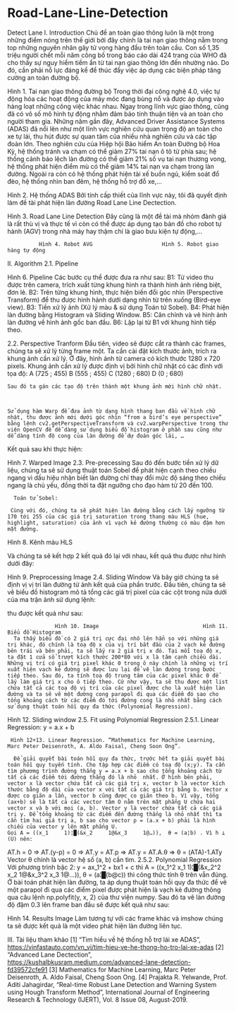 # Road-Lane-Line-Detection
Detect Lane
I. Introduction
      Chủ đề an toàn giao thông luôn là một trong những điểm nóng trên thế giới bởi đây chính là tai nạn giao thông nằm trong top những nguyên nhân gây tử vong hàng đầu trên toàn cầu. Con số 1,35 triệu người chết mỗi năm công bố trong báo cáo dài 424 trang của WHO đã cho thấy sự nguy hiểm tiềm ẩn từ tai nạn giao thông lớn đến nhường nào. Do đó, cần phải nỗ lực đáng kể để thúc đẩy việc áp dụng các biện pháp tăng cường an toàn đường bộ. 
 
Hình 1. Tai nạn giao thông đường bộ
      Trong thời đại công nghệ 4.0, việc tự động hóa các hoạt động của máy móc đang bùng nổ và được áp dụng vào hàng loạt những công việc khác nhau. Ngay trong lĩnh vực giao thông, cũng đã có vô số mô hình tự động nhằm đảm bảo tính thuận tiện và an toàn cho người tham gia. Những năm gần đây, Advanced Driver Assistance Systems (ADAS) đã nổi lên như một lĩnh vực nghiên cứu quan trọng độ an toàn cho xe tự lái, thu hút được sự quan tâm của nhiều nhà nghiên cứu và các tập đoàn lớn.
Theo nghiên cứu của Hiệp hội Bảo hiểm An toàn Đường bộ Hoa Kỳ, hệ thống tránh va chạm có thể giảm 27% tai nạn ô tô từ phía sau; hệ thống cảnh báo lệch làn đường có thể giảm 21% số vụ tai nạn thương vong, hệ thống phát hiện điểm mù có thể giảm 14% tai nạn va chạm trong làn đường. Ngoài ra còn có hệ thống phát hiện tài xế buồn ngủ, kiểm soát đổ đèo, hệ thống nhìn ban đêm, hệ thống hỗ trợ đỗ xe,...
 
Hình 2. Hệ thống ADAS
      Bởi tính cấp thiết của lĩnh vực này, tôi đã quyết định làm đề tài phát hiện làn đường Road Lane Line Dectection.
 
Hình 3. Road Lane Line Detection
  Đây cũng là một đề tài mà nhóm đành giá là rất thù vị và thực tế vì còn có thể được áp dụng tạo bản đồ cho robot tự hành (AGV) trong nhà máy hay thậm chí là giao bưu kiện tự động,… 
   
              Hình 4. Robot AVG                      Hình 5. Robot giao hàng tự động


II. Algorithm
2.1. Pipeline
 
Hình 6. Pipeline
Các bước cụ thể được đưa ra như sau:
	B1: Từ video thu được trên camera, trích xuất từng khung hình ra thành hình ảnh riêng biệt, đơn lẻ.
	B2: Trên từng khung hình, thực hiện biến đổi góc nhìn (Perspective Transform) để thu được hình hảnh dưới dạng nhìn từ trên xuống (Bird-eye view).
	B3: Tiền xử lý ảnh (Xử lý màu & sử dụng Toán tử Sobel).
	B4: Phát hiện làn đường bằng Histogram và Sliding Window.
	B5: Cân chỉnh và vẽ hình ảnh làn đường về hình ảnh gốc ban đầu.
	B6: Lặp lại từ B1 với khung hình tiếp theo.

2.2. Perspective Tranform
      Đầu tiên, video sẽ được cắt ra thành các frames, chúng ta sẽ xử lý từng frame một. Ta cần cài đặt kích thước ảnh, trích ra khung ảnh cần xử lý. Ở đây, hình ảnh từ camera có kích thước 1280 x 720 pixels. Khung ảnh cần xử lý được định vị bởi hình chữ nhật có các đỉnh với tọa độ:
	A (725 ; 455)
	B (555 ; 455)
	C (1280 ; 680)
	D (0 ; 680)

 

	Sau đó ta gán các tạo độ trên thành một khung ảnh mới hình chữ nhật.

 

	Sử dụng hàm Warp để đưa ảnh từ dạng hình thang ban đầu về hình chữ nhật, thu được ảnh mới dưới góc nhìn “from a bird’s eye perspective” bằng lệnh cv2.getPerspectiveTransform và cv2.warpPerspective trong thư viện OpenCV để dễ dàng sử dụng biểu đồ histogram ở phần sau cũng như dễ dàng tính độ cong của làn đường để dự đoán góc lái, …
 

Kết quả sau khi thực hiện:
 
Hình 7. Warped Image
2.3. Pre-precessing
      Sau đó đến bước tiền xử lý dữ liệu, chúng ta sẽ sử dụng thuật toán Sobel để phát hiện cạnh theo chiều ngang vì dấu hiệu nhận biết làn đường chỉ thay đổi mức độ sáng theo chiều ngang là chủ yếu, đồng thời ta đặt ngưỡng cho đạo hàm từ 20 đến 100.
 
 
      Toán tử Sobel:
 
     Cùng với đó, chúng ta sẽ phát hiện làn đường bằng cách lấy ngưỡng từ 170 tới 255 của các giá trị saturation trong thang màu HLS (hue, highlight, saturation) của ảnh vì vạch kẻ đường thường có màu đậm hơn mặt đường. 
 
Hình 8. Kênh màu HLS
 
Và chúng ta sẽ kết hợp 2 kết quả đó lại với nhau, kết quả thu được như hình dưới đây:
 
 
Hình 9. Preprocessing Image
2.4. Sliding Window
      Và bây giờ chúng ta sẽ định vị vị trí làn đường từ ảnh kết quả của phần trước. Đầu tiên, chúng ta sẽ vẽ biểu đồ histogram mô tả tổng các giá trị pixel của các cột trong nửa dưới của ma trận ảnh sử dụng lệnh:
 
thu được kết quả như sau:

   
                   Hình 10. Image                                 Hình 11. Biểu đồ Histogram
      Ta thấy biểu đồ có 2 giá trị cực đại nhô lên hẳn so với những giá trị khác, đó chính là toạ độ x của vị trí bắt đầu của 2 vạch kẻ đường bên trái và bên phải, ta sẽ lấy ra 2 giá trị x đó. Tại mỗi toạ độ x, ta đặt 1 cửa sổ trượt kích thước 200*80 với x là tâm cạnh chiều dài. Những vị trí có giá trị pixel khác 0 trong ô này chính là những vị trí xuất hiện vạch kẻ đường sẽ được lưu lại để vẽ làn đường trong bước tiếp theo. Sau đó, ta tính toạ độ trung tâm của các pixel khác 0 để lấy làm giá trị x cho ô tiếp theo. Cứ như vậy, ta sẽ thu được một list chứa tất cả các toạ độ vị trí của các pixel được cho là xuất hiện làn đường và ta sẽ vẽ một đường cong parapol đi qua các điểm đó sao cho tổng khoảng cách từ các điểm đó tới đường cong là nhỏ nhất bằng cách sử dụng thuật toán hồi quy đa thức (Polynomial Regression).
   
Hình 12. Sliding window
2.5. Fit using Polynomial Regression
2.5.1. Linear Regression: y = a.x + b
   
     Hình 12+13. Linear Regression. “Mathematics for Machine Learning, Marc Peter Deisenroth, A. Aldo Faisal, Cheng Soon Ong”.
    
      Để giải quyết bài toán hồi quy đa thức, trước hết ta giải quyết bài toán hồi quy tuyến tính. Cho tập hợp các điểm có toạ độ (x;y). Ta cần tìm phươmg trình đường thẳng y = a.x + b sao cho tổng khoảng cách từ tất cả các điểm tới đường thẳng đó là nhỏ  nhất. Ở hình bên phải, vector x là vector chứa tất cả các giá trị x, vector b là vector kích thước bằng độ dài của vector x với tất cả các giá trị bằng b. Vector x được co giãn a lần, vector b cũng được co giãn theo b. Vì vậy, tổng (ax+b) sẽ là tất cả các vector tâm O nằm trên mặt phẳng U chứa hai vector x và b với mọi (a, b). Vector y là vector chứa tất cả các giá trị y. Để tổng khoảng từ các điểm đến đường thẳng là nhỏ nhất thì ta cần tìm hai giá trị a, b sao cho vector p = (a.x + b) phải là hình chiếu của vector y lên mặt phẳng U.
    Gọi A = ((x_1     1)¦█(&x_2     1@&x_3     1@…)),  θ = (a¦b) . Vì h ⊥ (U) nên: 
AT.h = 0
=> AT.(y-p) = 0
=> AT.y = AT.p
=> AT.y = AT.A.θ
=> θ = (ATA)-1.ATy 
Vector θ chính là vector hệ số (a, b) cần tìm.
2.5.2. Polynomial Regression
      Với phương trình bậc 2: y = ax_1^2 + bx1 + c thì A = ((x_1^2     x_1     1)¦█(&x_2^2     x_2     1@&x_3^2     x_3     1@…)),  θ = (a¦█(b@c)) thì công thức tính θ trên vẫn đúng.
      Ở bài toán phát hiện làn đường, ta áp dụng thuật toán hồi quy đa thức để vẽ một parapol đi qua các điểm pixel được phát hiện là vạch kẻ đường thông qua câu lệnh np.polyfit(y, x, 2) của thư viện numpy. Sau đó ta vẽ làn đường độ đậm 0.3 lên frame ban đầu sẽ được kết quả như sau:
 
Hình 14. Results Image
      Làm tương tự với các frame khác và imshow chúng ta sẽ được kết quả là một video phát hiện làn đường liên tục.

III. Tài liệu tham khảo
[1] “Tìm hiểu về hệ thống hỗ trợ lái xe ADAS”, https://vinfastauto.com/vn_vi/tim-hieu-ve-he-thong-ho-tro-lai-xe-adas
[2] “Advanced Lane Dectection”, https://kushalbkusram.medium.com/advanced-lane-detection-fd39572cfe91
[3] Mathematics for Machine Learning, Marc Peter Deisenroth, A. Aldo Faisal, Cheng Soon Ong.
[4] Prajakta R. Yelwande, Prof. Aditi Jahagirdar, “Real-time Robust Lane Detection and Warning System using Hough Transform Method”, International Journal of Engineering Research & Technology (IJERT),  Vol. 8 Issue 08, August-2019.

